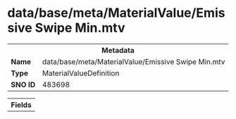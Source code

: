 <h1>data/base/meta/MaterialValue/Emissive Swipe Min.mtv</h1><table><tr><th colspan="100%">Metadata</th></tr><tr><td><b>Name</b></td><td>data/base/meta/MaterialValue/Emissive Swipe Min.mtv</td></tr><tr><td><b>Type</b></td><td>MaterialValueDefinition</td></tr><tr><td><b>SNO ID</b></td><td>483698</td></tr></table>

<table><tr><th colspan="100%">Fields</th></tr></table>

